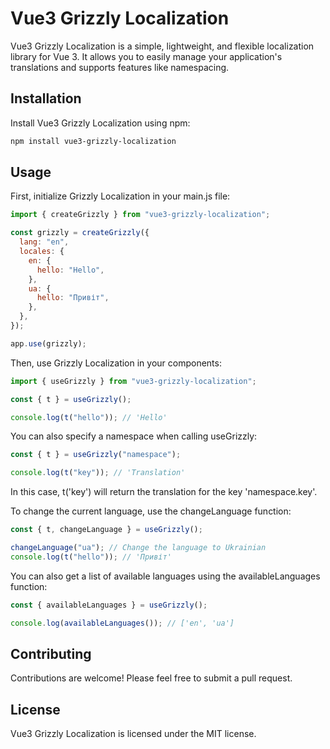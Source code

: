 # Vue3 Grizzly Localization

Vue3 Grizzly Localization is a simple, lightweight, and flexible localization library for Vue 3. It allows you to easily manage your application's translations and supports features like namespacing.

## Installation

Install Vue3 Grizzly Localization using npm:

```bash
npm install vue3-grizzly-localization
```

## Usage

First, initialize Grizzly Localization in your main.js file:

```js
import { createGrizzly } from "vue3-grizzly-localization";

const grizzly = createGrizzly({
  lang: "en",
  locales: {
    en: {
      hello: "Hello",
    },
    ua: {
      hello: "Привіт",
    },
  },
});

app.use(grizzly);
```

Then, use Grizzly Localization in your components:

```js
import { useGrizzly } from "vue3-grizzly-localization";

const { t } = useGrizzly();

console.log(t("hello")); // 'Hello'
```

You can also specify a namespace when calling useGrizzly:

```js
const { t } = useGrizzly("namespace");

console.log(t("key")); // 'Translation'
```

In this case, t('key') will return the translation for the key 'namespace.key'.

To change the current language, use the changeLanguage function:

```js
const { t, changeLanguage } = useGrizzly();

changeLanguage("ua"); // Change the language to Ukrainian
console.log(t("hello")); // 'Привіт'
```

You can also get a list of available languages using the availableLanguages function:

```js
const { availableLanguages } = useGrizzly();

console.log(availableLanguages()); // ['en', 'ua']
```

## Contributing

Contributions are welcome! Please feel free to submit a pull request.

## License

Vue3 Grizzly Localization is licensed under the MIT license.
